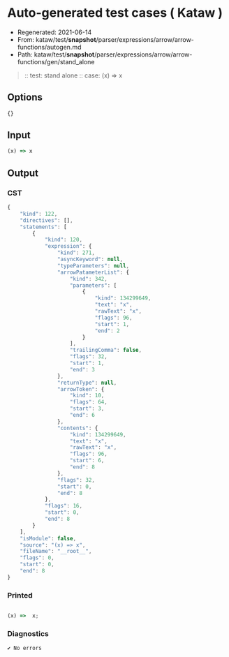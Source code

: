 # Auto-generated test cases ( Kataw )
- Regenerated: 2021-06-14
- From: kataw/test/__snapshot__/parser/expressions/arrow/arrow-functions/autogen.md
- Path: kataw/test/__snapshot__/parser/expressions/arrow/arrow-functions/gen/stand_alone
> :: test: stand alone
> :: case: (x) => x
## Options

`````js
{}
`````
## Input

`````js
(x) => x
`````
## Output

### CST

```javascript
{
    "kind": 122,
    "directives": [],
    "statements": [
        {
            "kind": 120,
            "expression": {
                "kind": 271,
                "asyncKeyword": null,
                "typeParameters": null,
                "arrowPatameterList": {
                    "kind": 342,
                    "parameters": [
                        {
                            "kind": 134299649,
                            "text": "x",
                            "rawText": "x",
                            "flags": 96,
                            "start": 1,
                            "end": 2
                        }
                    ],
                    "trailingComma": false,
                    "flags": 32,
                    "start": 1,
                    "end": 3
                },
                "returnType": null,
                "arrowToken": {
                    "kind": 10,
                    "flags": 64,
                    "start": 3,
                    "end": 6
                },
                "contents": {
                    "kind": 134299649,
                    "text": "x",
                    "rawText": "x",
                    "flags": 96,
                    "start": 6,
                    "end": 8
                },
                "flags": 32,
                "start": 0,
                "end": 8
            },
            "flags": 16,
            "start": 0,
            "end": 8
        }
    ],
    "isModule": false,
    "source": "(x) => x",
    "fileName": "__root__",
    "flags": 0,
    "start": 0,
    "end": 8
}
```

### Printed

```javascript

(x) =>  x;
```

### Diagnostics

```javascript
✔ No errors
```

